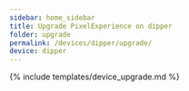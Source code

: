 ```yaml
---
sidebar: home_sidebar
title: Upgrade PixelExperience on dipper
folder: upgrade
permalink: /devices/dipper/upgrade/
device: dipper
---
```

{% include templates/device_upgrade.md %}
